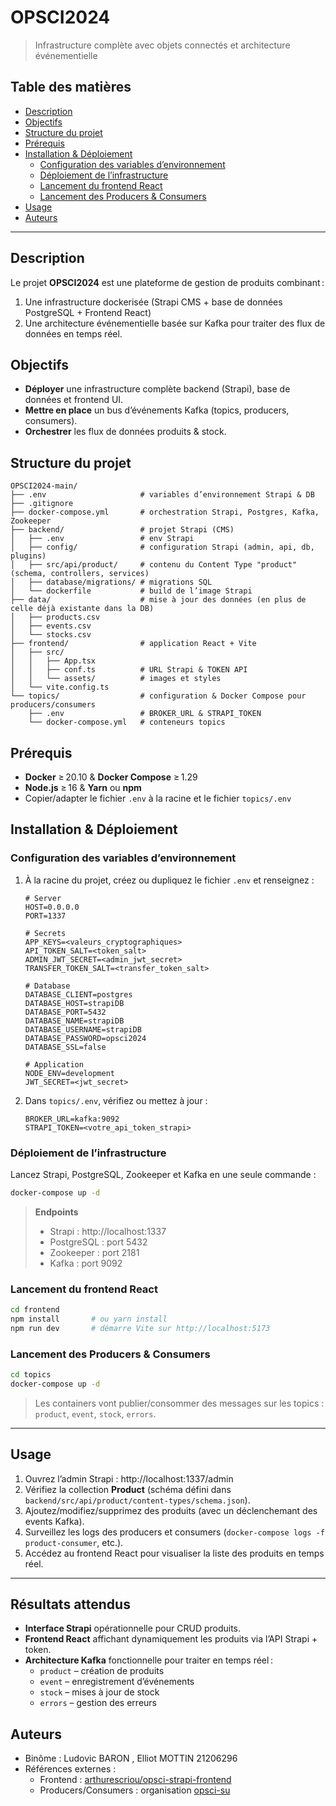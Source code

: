 # OPSCI2024

> Infrastructure complète avec objets connectés et architecture événementielle

## Table des matières

- [Description](#description)  
- [Objectifs](#objectifs)  
- [Structure du projet](#structure-du-projet)  
- [Prérequis](#prérequis)  
- [Installation & Déploiement](#installation--déploiement)  
  - [Configuration des variables d’environnement](#configuration-des-variables-denvironnement)  
  - [Déploiement de l’infrastructure](#déploiement-de-linfrastructure)  
  - [Lancement du frontend React](#lancement-du-frontend-react)  
  - [Lancement des Producers & Consumers](#lancement-des-producers--consumers)  
- [Usage](#usage)  
- [Auteurs](#auteurs)

---

## Description

Le projet **OPSCI2024** est une plateforme de gestion de produits combinant :
1. Une infrastructure dockerisée (Strapi CMS + base de données PostgreSQL + Frontend React)  
2. Une architecture événementielle basée sur Kafka pour traiter des flux de données en temps réel.

## Objectifs

- **Déployer** une infrastructure complète backend (Strapi), base de données et frontend UI.  
- **Mettre en place** un bus d’événements Kafka (topics, producers, consumers).  
- **Orchestrer** les flux de données produits & stock.

## Structure du projet

```plaintext
OPSCI2024-main/
├── .env                     # variables d’environnement Strapi & DB
├── .gitignore
├── docker-compose.yml       # orchestration Strapi, Postgres, Kafka, Zookeeper
├── backend/                 # projet Strapi (CMS)
│   ├── .env                 # env Strapi
│   ├── config/              # configuration Strapi (admin, api, db, plugins)
│   ├── src/api/product/     # contenu du Content Type "product" (schema, controllers, services)
│   ├── database/migrations/ # migrations SQL
│   └── dockerfile           # build de l’image Strapi
├── data/                    # mise à jour des données (en plus de celle déjà existante dans la DB)
│   ├── products.csv
│   ├── events.csv
│   └── stocks.csv
├── frontend/                # application React + Vite
│   ├── src/
│   │   ├── App.tsx
│   │   ├── conf.ts          # URL Strapi & TOKEN API
│   │   └── assets/          # images et styles
│   └── vite.config.ts
└── topics/                  # configuration & Docker Compose pour producers/consumers
    ├── .env                 # BROKER_URL & STRAPI_TOKEN
    └── docker-compose.yml   # conteneurs topics
```

##  Prérequis

- **Docker** ≥ 20.10 & **Docker Compose** ≥ 1.29  
- **Node.js** ≥ 16 & **Yarn** ou **npm**  
- Copier/adapter le fichier `.env` à la racine et le fichier `topics/.env`  

## Installation & Déploiement

### Configuration des variables d’environnement

1. À la racine du projet, créez ou dupliquez le fichier `.env` et renseignez :
   ```env
   # Server
   HOST=0.0.0.0
   PORT=1337

   # Secrets
   APP_KEYS=<valeurs_cryptographiques>
   API_TOKEN_SALT=<token_salt>
   ADMIN_JWT_SECRET=<admin_jwt_secret>
   TRANSFER_TOKEN_SALT=<transfer_token_salt>

   # Database
   DATABASE_CLIENT=postgres
   DATABASE_HOST=strapiDB
   DATABASE_PORT=5432
   DATABASE_NAME=strapiDB
   DATABASE_USERNAME=strapiDB
   DATABASE_PASSWORD=opsci2024
   DATABASE_SSL=false

   # Application
   NODE_ENV=development
   JWT_SECRET=<jwt_secret>
   ```
2. Dans `topics/.env`, vérifiez ou mettez à jour :
   ```env
   BROKER_URL=kafka:9092
   STRAPI_TOKEN=<votre_api_token_strapi>
   ```

### Déploiement de l’infrastructure

Lancez Strapi, PostgreSQL, Zookeeper et Kafka en une seule commande :

```bash
docker-compose up -d
```

> **Endpoints**  
> - Strapi : http://localhost:1337  
> - PostgreSQL : port 5432  
> - Zookeeper : port 2181  
> - Kafka : port 9092

### Lancement du frontend React

```bash
cd frontend
npm install       # ou yarn install
npm run dev       # démarre Vite sur http://localhost:5173
```

### Lancement des Producers & Consumers

```bash
cd topics
docker-compose up -d
```

> Les containers vont publier/consommer des messages sur les topics : `product`, `event`, `stock`, `errors`.

---

## Usage

1. Ouvrez l’admin Strapi : http://localhost:1337/admin  
2. Vérifiez la collection **Product** (schéma défini dans `backend/src/api/product/content-types/schema.json`).  
3. Ajoutez/modifiez/supprimez des produits (avec un déclenchemant des events Kafka).  
4. Surveillez les logs des producers et consumers (`docker-compose logs -f product-consumer`, etc.).  
5. Accédez au frontend React pour visualiser la liste des produits en temps réel.

---

## Résultats attendus

- **Interface Strapi** opérationnelle pour CRUD produits.  
- **Frontend React** affichant dynamiquement les produits via l’API Strapi + token.  
- **Architecture Kafka** fonctionnelle pour traiter en temps réel :  
  - `product` – création de produits  
  - `event` – enregistrement d’événements  
  - `stock` – mises à jour de stock  
  - `errors` – gestion des erreurs

## Auteurs

- Binôme : Ludovic BARON , Elliot MOTTIN 21206296
- Références externes :  
  - Frontend : [arthurescriou/opsci-strapi-frontend](https://github.com/arthurescriou/opsci-strapi-frontend)  
  - Producers/Consumers : organisation [opsci-su](https://github.com/opsci-su)  

